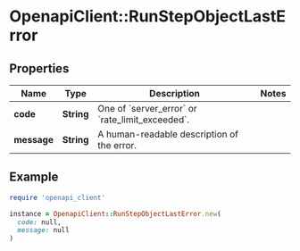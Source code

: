 # OpenapiClient::RunStepObjectLastError

## Properties

| Name | Type | Description | Notes |
| ---- | ---- | ----------- | ----- |
| **code** | **String** | One of &#x60;server_error&#x60; or &#x60;rate_limit_exceeded&#x60;. |  |
| **message** | **String** | A human-readable description of the error. |  |

## Example

```ruby
require 'openapi_client'

instance = OpenapiClient::RunStepObjectLastError.new(
  code: null,
  message: null
)
```

